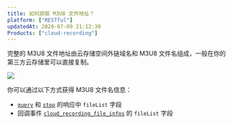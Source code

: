 ```yaml
---
title: 如何获取 M3U8 文件地址？
platform: ["RESTful"]
updatedAt: 2020-07-09 21:12:30
Products: ["cloud-recording"]
---
```


完整的 M3U8 文件地址由云存储空间外链域名和 M3U8 文件名组成，一般在你的第三方云存储里可以直接复制。

![](https://web-cdn.agora.io/docs-files/1561621201492)

你可以通过以下方式获得 M3U8 文件名信息：

- [`query`](/cn/cloud-recording/cloud_recording_api_rest#query) 和 [`stop`](/cn/cloud-recording/cloud_recording_api_rest#stop) 的响应中 `fileList` 字段
- 回调事件 [`cloud_recording_file_infos`](/cn/cloud-recording/cloud_recording_callback_rest?platform=All%20Platforms#a-name4acloud_recording_file_infos) 的 `fileList` 字段
